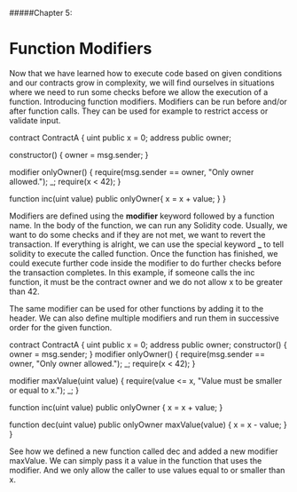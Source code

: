 #####Chapter 5:

# Function Modifiers

Now that we have learned how to execute code based on given conditions and our contracts grow in complexity, we will find ourselves in situations where we need to run some checks before we allow the execution of a function. Introducing function modifiers. Modifiers can be run before and/or after function calls. They can be used for example to restrict access or validate input.

<Highlight class="language-javascript">
contract ContractA {
   uint public x = 0;
   address public owner;
 
   constructor() {
       owner = msg.sender;
   }
 
   modifier onlyOwner() {
       require(msg.sender == owner, "Only owner allowed.");
       _;
       require(x < 42);
   } 
 
   function inc(uint value) public onlyOwner{
       x = x + value;
   }
}
 </Highlight>
 
Modifiers are defined using the **modifier** keyword followed by a function name. In the body of the function, we can run any Solidity code. Usually, we want to do some checks and if they are not met, we want to revert the transaction. If everything is alright, we can use the special keyword **_** to tell solidity to execute the called function. Once the function has finished, we could execute further code inside the modifier to do further checks before the transaction completes. In this example, if someone calls the inc function, it must be the contract owner and we do not allow x to be greater than 42.

The same modifier can be used for other functions by adding it to the header. We can also define multiple modifiers and run them in successive order for the given function.

 <Highlight class="language-javascript">
contract ContractA {
  uint public x = 0;
  address public owner;
  constructor() {
      owner = msg.sender;
  }
  modifier onlyOwner() {
      require(msg.sender == owner, "Only owner allowed.");
      _;
      require(x < 42);
  }
 
  modifier maxValue(uint value) {
      require(value <= x, "Value must be smaller or equal to x.");
      _;
  }
  
  function inc(uint value) public onlyOwner {
      x = x + value;
  }
 
  function dec(uint value) public onlyOwner maxValue(value) {
      x = x - value;
  }
}
 </Highlight>

See how we defined a new function called dec and added a new modifier maxValue. We can simply pass it a value in the function that uses the modifier. And we only allow the caller to use values equal to or smaller than x.
